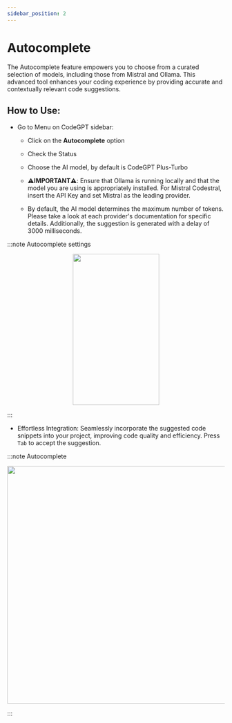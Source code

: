 ```yaml
---
sidebar_position: 2
---
```


# Autocomplete

The Autocomplete feature empowers you to choose from a curated selection of models, including those from Mistral and Ollama. This advanced tool enhances your coding experience by providing accurate and contextually relevant code suggestions.

## How to Use:
- Go to Menu on CodeGPT sidebar:
    - Click on the **Autocomplete** option
    - Check the Status
    - Choose the AI model, by default is CodeGPT Plus-Turbo
          
    - ⚠️**IMPORTANT**⚠️: Ensure that Ollama is running locally and that the model you are using is appropriately installed. For Mistral Codestral, insert the API Key and set Mistral as the leading provider.
    - By default, the AI model determines the maximum number of tokens. Please take a look at each provider's documentation for specific details. Additionally, the suggestion is generated with a delay of 3000 milliseconds.

:::note Autocomplete settings
<p align="center">
      <img width="200" height="350" src="https://github.com/user-attachments/assets/2248e837-c4aa-40ac-8afd-4fb3971f3dae" />
</p>
:::

- Effortless Integration: Seamlessly incorporate the suggested code snippets into your project, improving code quality and efficiency. Press `Tab` to accept the suggestion.


:::note Autocomplete
<p align="center">
      <img width="750" height="550" src="https://github.com/user-attachments/assets/7faa45c0-55b4-4a72-a825-abcb0de78f48" />
</p>

:::
